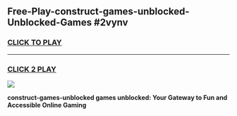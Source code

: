 
## Free-Play-construct-games-unblocked-Unblocked-Games #2vynv
<h3>
<a href="https://news.freeplayer.one?title=construct-games-unblocked&ref=8M">CLICK TO PLAY</a></h3>
<hr>

<h3>
<a href="https://news.freeplayer.one?title=construct-games-unblocked&ref=8M">CLICK 2 PLAY</a>
  
</h3>

<a href="https://news.freeplayer.one?title=construct-games-unblocked&ref=8M"><img src="https://clearcache.store/games.png"></a>


**construct-games-unblocked games unblocked: Your Gateway to Fun and Accessible Online Gaming**
